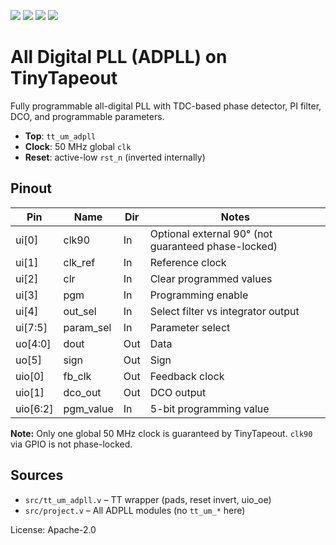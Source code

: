 ![](../../workflows/gds/badge.svg) ![](../../workflows/docs/badge.svg) ![](../../workflows/test/badge.svg) ![](../../workflows/fpga/badge.svg)



# All Digital PLL (ADPLL) on TinyTapeout

Fully programmable all-digital PLL with TDC-based phase detector, PI filter, DCO, and programmable parameters.

- **Top**: `tt_um_adpll`
- **Clock**: 50 MHz global `clk`
- **Reset**: active-low `rst_n` (inverted internally)

## Pinout

| Pin       | Name        | Dir | Notes                                                 |
|-----------|-------------|-----|-------------------------------------------------------|
| ui[0]     | clk90       | In  | Optional external 90° (not guaranteed phase-locked)  |
| ui[1]     | clk_ref     | In  | Reference clock                                      |
| ui[2]     | clr         | In  | Clear programmed values                              |
| ui[3]     | pgm         | In  | Programming enable                                   |
| ui[4]     | out_sel     | In  | Select filter vs integrator output                   |
| ui[7:5]   | param_sel   | In  | Parameter select                                     |
| uo[4:0]   | dout        | Out | Data                                                  |
| uo[5]     | sign        | Out | Sign                                                  |
| uio[0]    | fb_clk      | Out | Feedback clock                                       |
| uio[1]    | dco_out     | Out | DCO output                                           |
| uio[6:2]  | pgm_value   | In  | 5-bit programming value                               |

**Note:** Only one global 50 MHz clock is guaranteed by TinyTapeout. `clk90` via GPIO is not phase-locked.

## Sources
- `src/tt_um_adpll.v` – TT wrapper (pads, reset invert, uio_oe)
- `src/project.v` – All ADPLL modules (no `tt_um_*` here)

License: Apache-2.0
